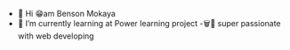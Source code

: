 - 👋 Hi 😁am Benson Mokaya 
- 📝 I’m currently learning at Power learning project 
-🗑️🤾 super passionate with web developing 

<!---
Mokaben/Mokaben is a ✨ special ✨ repository because its `README.md` (this file) appears on your GitHub profile.
You can click the Preview link to take a look at your changes.
--->
